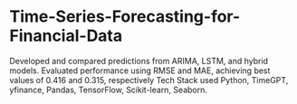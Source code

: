 # Time-Series-Forecasting-for-Financial-Data

Developed and compared predictions from ARIMA, LSTM, and hybrid models.
Evaluated performance using RMSE and MAE, achieving best values of 0.416 and 0.315, respectively
Tech Stack used Python, TimeGPT, yfinance, Pandas, TensorFlow, Scikit-learn, Seaborn.
